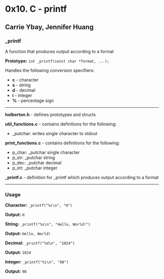 # 0x10. C - printf
## Carrie Ybay, Jennifer Huang
### _printf
A function that produces output according to a format

**Prototype:** `int _printf(const char *format, ...);`

Handles the following conversion specifiers:
- **c** - character
- **s** - string
- **d** - decimal
- **i** - integer
- **%** - percentage sign

***
**holberton.h** - defines prototypes and structs

**util_functions.c** - contains definitions for the following:
- _putchar: writes single character to stdout

**print_functions.c** - contains definitions for the following:
- p_char: _putchar single character
- p_str: _putchar string
- p_dec: _putchar decimal
- p_int: _putchar integer

**_printf.c** - definition for _printf which produces output according to a format
***
### Usage
**Character:**
`_printf("%c\n", "H")`

**Output:**
`H`   


**String:**
`_printf("%s\n", "Hello, World!")`

**Output:**
`Hello, World!`   


**Decimal:**
`_printf("%d\n", "1024")`

**Output:**
`1024`   


**Integer:**
`_printf("%i\n", "98")`

**Output:**
`98`